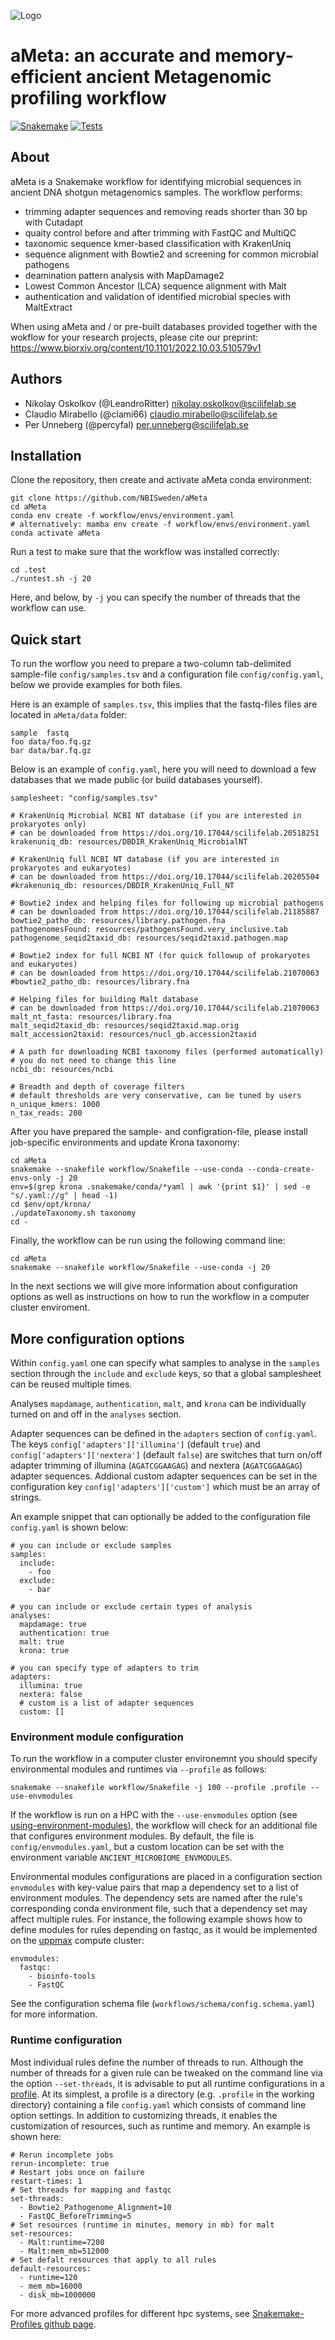 ![Logo](aMeta.png)

# aMeta: an accurate and memory-efficient ancient Metagenomic profiling workflow

[![Snakemake](https://img.shields.io/badge/snakemake-≥6.10.0-brightgreen.svg)](https://snakemake.bitbucket.io)
[![Tests](https://github.com/NBISweden/ancient-microbiome-smk/actions/workflows/main.yaml/badge.svg)](https://github.com/NBISweden/ancient-microbiome-smk/actions/workflows/main.yaml)

## About

aMeta is a Snakemake workflow for identifying microbial sequences in ancient DNA shotgun metagenomics samples. The workflow performs:

- trimming adapter sequences and removing reads shorter than 30 bp with Cutadapt
- quaity control before and after trimming with FastQC and MultiQC
- taxonomic sequence kmer-based classification with KrakenUniq
- sequence alignment with Bowtie2 and screening for common microbial pathogens
- deamination pattern analysis with MapDamage2
- Lowest Common Ancestor (LCA) sequence alignment with Malt
- authentication and validation of identified microbial species with MaltExtract

When using aMeta and / or pre-built databases provided together with the wokflow for your research projects, please cite our preprint: https://www.biorxiv.org/content/10.1101/2022.10.03.510579v1

## Authors

* Nikolay Oskolkov (@LeandroRitter) nikolay.oskolkov@scilifelab.se
* Claudio Mirabello (@clami66) claudio.mirabello@scilifelab.se
* Per Unneberg (@percyfal) per.unneberg@scilifelab.se

## Installation

Clone the repository, then create and activate aMeta conda environment:

    git clone https://github.com/NBISweden/aMeta
    cd aMeta
    conda env create -f workflow/envs/environment.yaml
    # alternatively: mamba env create -f workflow/envs/environment.yaml
    conda activate aMeta

Run a test to make sure that the workflow was installed correctly:

    cd .test
    ./runtest.sh -j 20

Here, and below, by `-j` you can specify the number of threads that the workflow can use.

## Quick start

To run the worflow you need to prepare a two-column tab-delimited sample-file `config/samples.tsv` and a configuration file `config/config.yaml`, below we provide examples for both files. 

Here is an example of `samples.tsv`, this implies that the fastq-files files are located in `aMeta/data` folder:

    sample	fastq
    foo	data/foo.fq.gz
    bar	data/bar.fq.gz

Below is an example of `config.yaml`, here you will need to download a few databases that we made public (or build databases yourself).

    samplesheet: "config/samples.tsv"

    # KrakenUniq Microbial NCBI NT database (if you are interested in prokaryotes only)
    # can be downloaded from https://doi.org/10.17044/scilifelab.20518251
    krakenuniq_db: resources/DBDIR_KrakenUniq_MicrobialNT

    # KrakenUniq full NCBI NT database (if you are interested in prokaryotes and eukaryotes)
    # can be downloaded from https://doi.org/10.17044/scilifelab.20205504
    #krakenuniq_db: resources/DBDIR_KrakenUniq_Full_NT

    # Bowtie2 index and helping files for following up microbial pathogens 
    # can be downloaded from https://doi.org/10.17044/scilifelab.21185887
    bowtie2_patho_db: resources/library.pathogen.fna
    pathogenomesFound: resources/pathogensFound.very_inclusive.tab
    pathogenome_seqid2taxid_db: resources/seqid2taxid.pathogen.map

    # Bowtie2 index for full NCBI NT (for quick followup of prokaryotes and eukaryotes)
    # can be downloaded from https://doi.org/10.17044/scilifelab.21070063
    #bowtie2_patho_db: resources/library.fna

    # Helping files for building Malt database 
    # can be downloaded from https://doi.org/10.17044/scilifelab.21070063
    malt_nt_fasta: resources/library.fna
    malt_seqid2taxid_db: resources/seqid2taxid.map.orig
    malt_accession2taxid: resources/nucl_gb.accession2taxid

    # A path for downloading NCBI taxonomy files (performed automatically)
    # you do not need to change this line
    ncbi_db: resources/ncbi

    # Breadth and depth of coverage filters 
    # default thresholds are very conservative, can be tuned by users
    n_unique_kmers: 1000
    n_tax_reads: 200


After you have prepared the sample- and configration-file, please install job-specific environments and update Krona taxonomy:

    cd aMeta
    snakemake --snakefile workflow/Snakefile --use-conda --conda-create-envs-only -j 20
    env=$(grep krona .snakemake/conda/*yaml | awk '{print $1}' | sed -e "s/.yaml://g" | head -1)
    cd $env/opt/krona/
    ./updateTaxonomy.sh taxonomy
    cd -

Finally, the workflow can be run using the following command line:

    cd aMeta
    snakemake --snakefile workflow/Snakefile --use-conda -j 20


In the next sections we will give more information about configuration options as well as instructions on how to run the workflow in a computer cluster enviroment.


## More configuration options

Within `config.yaml` one can specify what samples to analyse in the `samples` section through the `include` and `exclude` keys, so that a global samplesheet can be reused multiple times.

Analyses `mapdamage`, `authentication`, `malt`, and `krona` can be individually turned on and off in the `analyses` section.

Adapter sequences can be defined in the `adapters` section of `config.yaml`. 
The keys `config['adapters']['illumina']` (default `true`) and `config['adapters']['nextera']` (default `false`) are switches
that turn on/off adapter trimming of illumina (`AGATCGGAAGAG`) and nextera (`AGATCGGAAGAG`) adapter sequences. Addional custom adapter sequences can be set in the configuration key
`config['adapters']['custom']` which must be an array of strings.

An example snippet that can optionally be added to the configuration file `config.yaml` is shown below:

    # you can include or exclude samples
    samples:
      include:
        - foo
      exclude:
        - bar

    # you can include or exclude certain types of analysis
    analyses:
      mapdamage: true
      authentication: true
      malt: true
      krona: true

    # you can specify type of adapters to trim
    adapters:
      illumina: true
      nextera: false
      # custom is a list of adapter sequences
      custom: []


### Environment module configuration

To run the workflow in a computer cluster environemnt you should specify environmental modules and runtimes via `--profile` as follows:

    snakemake --snakefile workflow/Snakefile -j 100 --profile .profile --use-envmodules

If the workflow is run on a HPC with the `--use-envmodules` option
(see
[using-environment-modules](https://snakemake.readthedocs.io/en/stable/snakefiles/deployment.html#using-environment-modules)),
the workflow will check for an additional file that configures environment modules. By default, the file is `config/envmodules.yaml`, but a custom location can be set with the
environment variable `ANCIENT_MICROBIOME_ENVMODULES`.

Environmental modules configurations are placed in a configuration section
`envmodules` with key-value pairs that map a dependency set to a list
of environment modules. The dependency sets are named after the rule's
corresponding conda environment file, such that a dependency set may
affect multiple rules. For instance, the following example shows how
to define modules for rules depending on fastqc, as it would be
implemented on the [uppmax](https://uppmax.uu.se/) compute cluster:

    envmodules:
      fastqc:
        - bioinfo-tools
        - FastQC

See the configuration schema file
(`workflows/schema/config.schema.yaml`) for more information.

### Runtime configuration

Most individual rules define the number of threads to run. Although
the number of threads for a given rule can be tweaked on the command
line via the option `--set-threads`, it is advisable to put all
runtime configurations in a
[profile](https://snakemake.readthedocs.io/en/stable/snakefiles/best_practices.html).
At its simplest, a profile is a directory (e.g. `.profile` in the
working directory) containing a file `config.yaml` which consists of
command line option settings. In addition to customizing threads, it
enables the customization of resources, such as runtime and memory. An
example is shown here:

    # Rerun incomplete jobs
    rerun-incomplete: true
    # Restart jobs once on failure
    restart-times: 1
    # Set threads for mapping and fastqc
    set-threads:
      - Bowtie2_Pathogenome_Alignment=10
      - FastQC_BeforeTrimming=5
    # Set resources (runtime in minutes, memory in mb) for malt
    set-resources:
      - Malt:runtime=7200
      - Malt:mem_mb=512000
    # Set defalt resources that apply to all rules
    default-resources:
      - runtime=120
      - mem_mb=16000
      - disk_mb=1000000

For more advanced profiles for different hpc systems, see [Snakemake-Profiles github page](https://github.com/snakemake-profiles).


